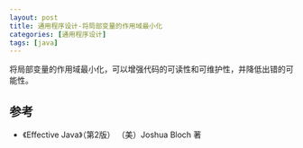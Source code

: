 ```yaml
---
layout: post
title: 通用程序设计-将局部变量的作用域最小化
categories: [通用程序设计]
tags: [java]
---
```


将局部变量的作用域最小化，可以增强代码的可读性和可维护性，并降低出错的可能性。


## 参考

* 《Effective Java》（第2版） （美）Joshua Bloch 著
